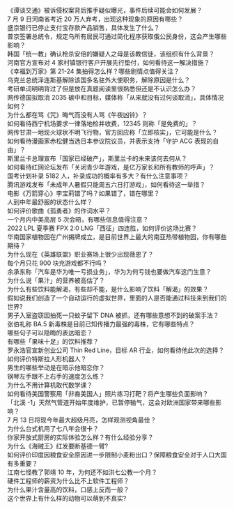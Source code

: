 《谭谈交通》被诉侵权案背后推手疑似曝光，事件后续可能会如何发展？  
7 月 9 日河南省考近 20 万人弃考，出现这种现象的原因有哪些？  
盛京银行已停止支付宝存款产品销售，具体发生了什么？  
普京签署总统令，规定乌所有居民可通过简化程序获取俄公民身份，这会产生哪些影响？  
韩国「统一教」确认枪杀安倍的嫌疑人之母是该教信徒，该组织有什么背景？  
河南官方宣布对 4 家村镇银行客户开展先行垫付，如何看待这一解决措施？  
《幸福到万家》第 21-24 集拍得怎么样？哪些剧情点值得关注？  
乌克兰总统泽连斯基解除该国多名驻外大使职务，解除原因是什么？  
考研单词明明背过了但是放在真题阅读里很熟悉但还是不认识怎么办？  
网传德国拟取消 2035 碳中和目标，媒体称「从来就没有过何谈取消」，具体情况如何？  
为什么都在骂《咒》晦气而没有人骂《午夜凶铃》？  
如何看待西宁机场要求一律落地检并收费，12345 则称「是免费的」？  
网传甘肃一地现火球状不明飞行物，官方回应称「立即核实」，它可能是什么？  
如何看待漫画家赤松健当选日本参议院议员，并表示支持「守护 ACG 表现的自由」？  
斯里兰卡总理宣布「国家已经破产」，斯里兰卡的未来该何去何从？  
如何看待红网论坛发布「关闭青少年游戏，是亿万家长和所有教师的呼声」？  
国考计划补录 5182 人，补录成功的概率有多大？有什么注意事项？  
腾讯游戏发布「未成年人暑假只能周五六日打游戏」，如何看待这一举措？  
电影《万箭穿心》李宝莉错了吗？如果错了，错在哪里？  
人到中年最舒服的状态什么样？  
如何评价歌曲《孤勇者》的作词水平？  
一个月内中美高层 5 次会晤，有哪些信息值得注意？  
2022 LPL 夏季赛 FPX 2:0 LNG「西征」四连胜，如何评价这场比赛？  
华南国家植物园在广州揭牌成立，是目前世界上最大的南亚热带植物园，你有哪些期待？  
为什么现在《英雄联盟》职业赛场上很少出现薇恩了？  
每个月只花 900 块充游戏都不行吗？  
余承东称「汽车是华为唯一亏损业务」，华为为何亏钱也要做汽车这门生意？  
为什么说「果汁」的营养被高估了？  
为什么有些饮料能解渴，有些却不能，是什么影响了饮料「解渴」的效果？  
假如说我们创造了一个自动运行的虚拟世界，里面的人是否能通过科技来到我们的世界?  
男子入室盗窃因拍死一只蚊子留下 DNA 被抓，还有哪些意想不到的破案手法？  
张伯礼称 BA.5 新毒株是目前已知传播力最强的毒株，它有哪些特点？  
哪些句子可以隐晦的表达暗恋？  
有哪些「果味十足」的饮料推荐？  
罗永浩官宣新创业公司 Thin Red Line，目标 AR 行业，如何看待他此次的选择？  
如何评价特斯拉人形机器人？  
男生的哪些举动是在暗示他暗恋你？  
钢琴左手跟不上右手的速度怎么练？  
为什么不用计算机取代数学课？  
如何看待美国警察用「非裔美国人」照片练习打靶？将产生哪些负面影响？  
「北溪 -1」天然气管道开始年度维护，已暂停输气，这会对欧洲国家带来哪些影响？  
7 月 13 日将现今年最大超级月亮，怎样观测视角最佳？  
为什么台式机用了七八年会很卡？  
你家开放式厨房的实际体验怎么样？有什么经验分享？  
为什么《海贼王》红发要断基德一臂?  
如何评价印度因粮食安全原因进一步限制小麦粉出口？保障粮食安全对于人口大国有多重要？  
江南七怪教了郭靖 10 年，为何还不如洪七公教一个月？  
硬件工程师的薪资为什么比不上软件工程师？  
为什么果汁含量高的饮料，口感上反而一般？  
这个世界上有什么样的动物可以萌到不真实?  
